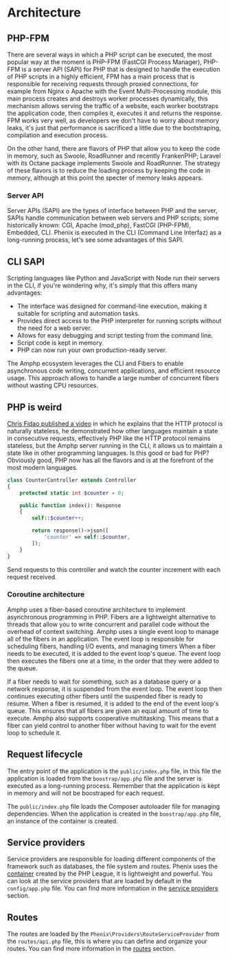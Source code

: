 # Architecture

## PHP-FPM

There are several ways in which a PHP script can be executed, the most popular way at the moment is PHP-FPM (FastCGI Process Manager), PHP-FPM is a server API (SAPI) for PHP that is designed to handle the execution of PHP scripts in a highly efficient, FPM has a main process that is responsible for receiving requests through proxied connections, for example from Nginx o Apache with the Event Multi-Processing module, this main process creates and destroys worker processes dynamically, this mechanism allows serving the traffic of a website, each worker bootstraps the application code, then compiles it, executes it and returns the response. FPM works very well, as developers we don't have to worry about memory leaks, it's just that performance is sacrificed a little due to the bootstraping, compilation and execution process.

On the other hand, there are flavors of PHP that allow you to keep the code in memory, such as Swoole, RoadRunner and recently FrankenPHP; Laravel with its Octane package implements Swoole and RoadRunner. The strategy of these flavors is to reduce the loading process by keeping the code in memory, although at this point the specter of memory leaks appears.

### Server API

Server APIs (SAPI) are the types of interface between PHP and the server, SAPIs handle communication between web servers and PHP scripts; some historically known: CGI, Apache (mod_php), FastCGI (PHP-FPM), Embedded, CLI. Phenix is executed in the CLI (Command Line Interfaz) as a long-running process, let's see some advantages of this SAPI.

## CLI SAPI

Scripting languages like Python and JavaScript with Node run their servers in the CLI, if you're wondering why, it's simply that this offers many advantages:

- The interface was designed for command-line execution, making it suitable for scripting and automation tasks.
- Provides direct access to the PHP interpreter for running scripts without the need for a web server.
- Allows for easy debugging and script testing from the command line.
- Script code is kept in memory.
- PHP can now run your own production-ready server.

The Amphp ecosystem leverages the CLI and Fibers to enable asynchronous code writing, concurrent applications, and efficient resource usage. This approach allows to handle a large number of concurrent fibers without wasting CPU resources.

## PHP is weird

[Chris Fidao published a video](https://www.youtube.com/watch?v=ECuD_dGvxyY) in which he explains that the HTTP protocol is naturally stateless, he demonstrated how other languages maintain a state in consecutive requests, effectively PHP like the HTTP protocol remains stateless, but the Amphp server running in the CLI, it allows us to maintain a state like in other programming languages. Is this good or bad for PHP? Obviously good, PHP now has all the flavors and is at the forefront of the most modern languages.

```php
class CounterController extends Controller
{
    protected static int $counter = 0;

    public function index(): Response
    {
        self::$counter++;

        return response()->json([
            'counter' => self::$counter,
        ]);
    }
}
```

Send requests to this controller and watch the counter increment with each request received.

### Coroutine architecture

Amphp uses a fiber-based coroutine architecture to implement asynchronous programming in PHP. Fibers are a lightweight alternative to threads that allow you to write concurrent and parallel code without the overhead of context switching. Amphp uses a single event loop to manage all of the fibers in an application. The event loop is responsible for scheduling fibers, handling I/O events, and managing timers When a fiber needs to be executed, it is added to the event loop's queue. The event loop then executes the fibers one at a time, in the order that they were added to the queue.

If a fiber needs to wait for something, such as a database query or a network response, it is suspended from the event loop. The event loop then continues executing other fibers until the suspended fiber is ready to resume. When a fiber is resumed, it is added to the end of the event loop's queue. This ensures that all fibers are given an equal amount of time to execute. Amphp also supports cooperative multitasking. This means that a fiber can yield control to another fiber without having to wait for the event loop to schedule it.

## Request lifecycle

The entry point of the application is the `public/index.php` file, in this file the application is loaded from the `boostrap/app.php` file and the server is executed as a long-running process. Remember that the application is kept in memory and will not be boostraped for each request.

The `public/index.php` file loads the Composer autoloader file for managing dependencies. When the application is created in the `boostrap/app.php` file, an instance of the container is created.

## Service providers

Service providers are responsible for loading different components of the framework such as databases, the file system and routes. Phenix uses the [container](https://container.thephpleague.com/) created by the PHP League, it is lightweight and powerful. You can look at the service providers that are loaded by default in the `config/app.php` file. You can find more information in the [service providers](../guide/providers.md) section.

## Routes

The routes are loaded by the `Phenix\Providers\RouteServiceProvider` from the `routes/api.php` file, this is where you can define and organize your routes. You can find more information in the [routes](../guide/routing.md) section.



